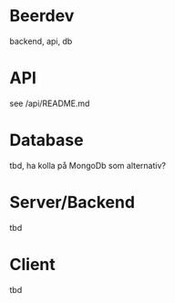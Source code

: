 # Beerdev
backend, api, db 

# API
see /api/README.md

# Database
tbd, ha kolla på MongoDb som alternativ?

# Server/Backend
tbd

# Client
tbd
